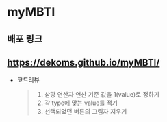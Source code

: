 # myMBTI

## 배포 링크

## https://dekoms.github.io/myMBTI/

- 코드리뷰
  > 1.  삼항 연산자 연산 기준 값을 1(value)로 정하기
  > 2.  각 type에 맞는 value를 적기
  > 3.  선택되었던 버튼의 그림자 지우기
